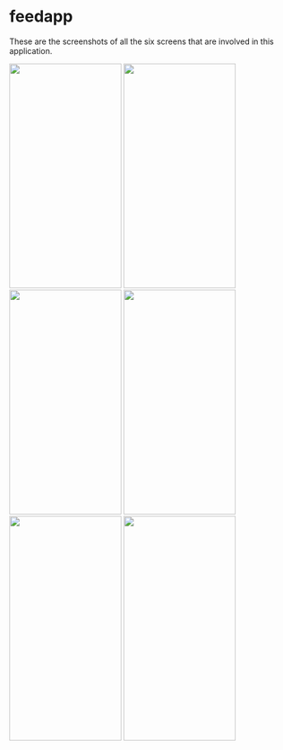 # feedapp
These are the screenshots of all the six screens that are involved in this application.

<img src="https://user-images.githubusercontent.com/39547511/59236107-4f585600-8c12-11e9-922d-c18a6c13cec7.png" width="200" height="400" /> <img src="https://user-images.githubusercontent.com/39547511/59236289-12d92a00-8c13-11e9-9d5c-d555a5b554cc.png" width="200" height="400" /> <img src="https://user-images.githubusercontent.com/39547511/59236347-6481b480-8c13-11e9-94b4-650268bac32f.png" width="200" height="400" /> <img src="https://user-images.githubusercontent.com/39547511/59236372-7c593880-8c13-11e9-9f37-c68114d5f7a8.png" width="200" height="400" />
<img src="https://user-images.githubusercontent.com/39547511/59236939-d955ee00-8c15-11e9-9df0-7da4d7a3ad6f.png" width="200" height="400" /> <img src="https://user-images.githubusercontent.com/39547511/59236425-bf1b1080-8c13-11e9-8cd2-e06e06c7f67b.png" width="200" height="400" />
